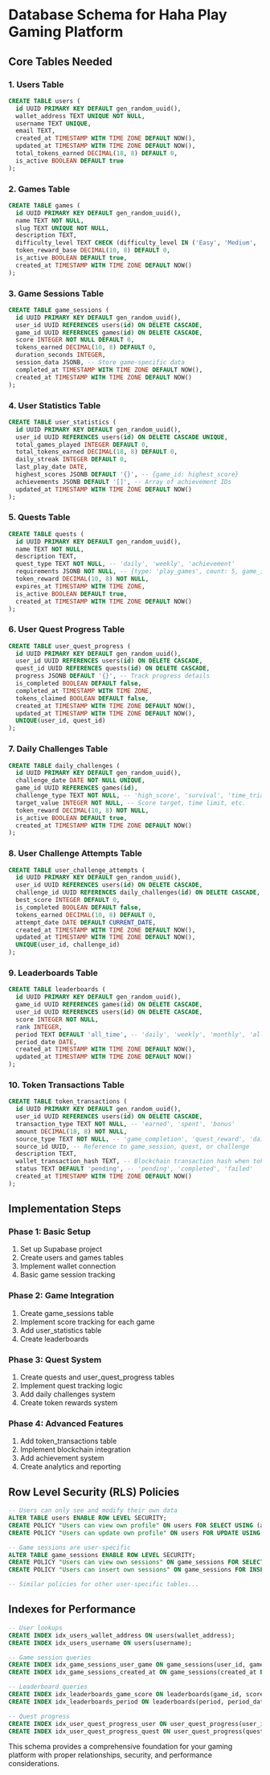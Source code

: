 
# Database Schema for Haha Play Gaming Platform

## Core Tables Needed

### 1. Users Table
```sql
CREATE TABLE users (
  id UUID PRIMARY KEY DEFAULT gen_random_uuid(),
  wallet_address TEXT UNIQUE NOT NULL,
  username TEXT UNIQUE,
  email TEXT,
  created_at TIMESTAMP WITH TIME ZONE DEFAULT NOW(),
  updated_at TIMESTAMP WITH TIME ZONE DEFAULT NOW(),
  total_tokens_earned DECIMAL(18, 8) DEFAULT 0,
  is_active BOOLEAN DEFAULT true
);
```

### 2. Games Table
```sql
CREATE TABLE games (
  id UUID PRIMARY KEY DEFAULT gen_random_uuid(),
  name TEXT NOT NULL,
  slug TEXT UNIQUE NOT NULL,
  description TEXT,
  difficulty_level TEXT CHECK (difficulty_level IN ('Easy', 'Medium', 'Hard')),
  token_reward_base DECIMAL(10, 8) DEFAULT 0,
  is_active BOOLEAN DEFAULT true,
  created_at TIMESTAMP WITH TIME ZONE DEFAULT NOW()
);
```

### 3. Game Sessions Table
```sql
CREATE TABLE game_sessions (
  id UUID PRIMARY KEY DEFAULT gen_random_uuid(),
  user_id UUID REFERENCES users(id) ON DELETE CASCADE,
  game_id UUID REFERENCES games(id) ON DELETE CASCADE,
  score INTEGER NOT NULL DEFAULT 0,
  tokens_earned DECIMAL(10, 8) DEFAULT 0,
  duration_seconds INTEGER,
  session_data JSONB, -- Store game-specific data
  completed_at TIMESTAMP WITH TIME ZONE DEFAULT NOW(),
  created_at TIMESTAMP WITH TIME ZONE DEFAULT NOW()
);
```

### 4. User Statistics Table
```sql
CREATE TABLE user_statistics (
  id UUID PRIMARY KEY DEFAULT gen_random_uuid(),
  user_id UUID REFERENCES users(id) ON DELETE CASCADE UNIQUE,
  total_games_played INTEGER DEFAULT 0,
  total_tokens_earned DECIMAL(18, 8) DEFAULT 0,
  daily_streak INTEGER DEFAULT 0,
  last_play_date DATE,
  highest_scores JSONB DEFAULT '{}', -- {game_id: highest_score}
  achievements JSONB DEFAULT '[]', -- Array of achievement IDs
  updated_at TIMESTAMP WITH TIME ZONE DEFAULT NOW()
);
```

### 5. Quests Table
```sql
CREATE TABLE quests (
  id UUID PRIMARY KEY DEFAULT gen_random_uuid(),
  name TEXT NOT NULL,
  description TEXT,
  quest_type TEXT NOT NULL, -- 'daily', 'weekly', 'achievement'
  requirements JSONB NOT NULL, -- {type: 'play_games', count: 5, game_id?: 'specific-game'}
  token_reward DECIMAL(10, 8) NOT NULL,
  expires_at TIMESTAMP WITH TIME ZONE,
  is_active BOOLEAN DEFAULT true,
  created_at TIMESTAMP WITH TIME ZONE DEFAULT NOW()
);
```

### 6. User Quest Progress Table
```sql
CREATE TABLE user_quest_progress (
  id UUID PRIMARY KEY DEFAULT gen_random_uuid(),
  user_id UUID REFERENCES users(id) ON DELETE CASCADE,
  quest_id UUID REFERENCES quests(id) ON DELETE CASCADE,
  progress JSONB DEFAULT '{}', -- Track progress details
  is_completed BOOLEAN DEFAULT false,
  completed_at TIMESTAMP WITH TIME ZONE,
  tokens_claimed BOOLEAN DEFAULT false,
  created_at TIMESTAMP WITH TIME ZONE DEFAULT NOW(),
  updated_at TIMESTAMP WITH TIME ZONE DEFAULT NOW(),
  UNIQUE(user_id, quest_id)
);
```

### 7. Daily Challenges Table
```sql
CREATE TABLE daily_challenges (
  id UUID PRIMARY KEY DEFAULT gen_random_uuid(),
  challenge_date DATE NOT NULL UNIQUE,
  game_id UUID REFERENCES games(id),
  challenge_type TEXT NOT NULL, -- 'high_score', 'survival', 'time_trial'
  target_value INTEGER NOT NULL, -- Score target, time limit, etc.
  token_reward DECIMAL(10, 8) NOT NULL,
  is_active BOOLEAN DEFAULT true,
  created_at TIMESTAMP WITH TIME ZONE DEFAULT NOW()
);
```

### 8. User Challenge Attempts Table
```sql
CREATE TABLE user_challenge_attempts (
  id UUID PRIMARY KEY DEFAULT gen_random_uuid(),
  user_id UUID REFERENCES users(id) ON DELETE CASCADE,
  challenge_id UUID REFERENCES daily_challenges(id) ON DELETE CASCADE,
  best_score INTEGER DEFAULT 0,
  is_completed BOOLEAN DEFAULT false,
  tokens_earned DECIMAL(10, 8) DEFAULT 0,
  attempt_date DATE DEFAULT CURRENT_DATE,
  created_at TIMESTAMP WITH TIME ZONE DEFAULT NOW(),
  updated_at TIMESTAMP WITH TIME ZONE DEFAULT NOW(),
  UNIQUE(user_id, challenge_id)
);
```

### 9. Leaderboards Table
```sql
CREATE TABLE leaderboards (
  id UUID PRIMARY KEY DEFAULT gen_random_uuid(),
  game_id UUID REFERENCES games(id) ON DELETE CASCADE,
  user_id UUID REFERENCES users(id) ON DELETE CASCADE,
  score INTEGER NOT NULL,
  rank INTEGER,
  period TEXT DEFAULT 'all_time', -- 'daily', 'weekly', 'monthly', 'all_time'
  period_date DATE,
  created_at TIMESTAMP WITH TIME ZONE DEFAULT NOW(),
  updated_at TIMESTAMP WITH TIME ZONE DEFAULT NOW()
);
```

### 10. Token Transactions Table
```sql
CREATE TABLE token_transactions (
  id UUID PRIMARY KEY DEFAULT gen_random_uuid(),
  user_id UUID REFERENCES users(id) ON DELETE CASCADE,
  transaction_type TEXT NOT NULL, -- 'earned', 'spent', 'bonus'
  amount DECIMAL(18, 8) NOT NULL,
  source_type TEXT NOT NULL, -- 'game_completion', 'quest_reward', 'daily_challenge'
  source_id UUID, -- Reference to game_session, quest, or challenge
  description TEXT,
  wallet_transaction_hash TEXT, -- Blockchain transaction hash when tokens are withdrawn
  status TEXT DEFAULT 'pending', -- 'pending', 'completed', 'failed'
  created_at TIMESTAMP WITH TIME ZONE DEFAULT NOW()
);
```

## Implementation Steps

### Phase 1: Basic Setup
1. Set up Supabase project
2. Create users and games tables
3. Implement wallet connection
4. Basic game session tracking

### Phase 2: Game Integration
1. Create game_sessions table
2. Implement score tracking for each game
3. Add user_statistics table
4. Create leaderboards

### Phase 3: Quest System
1. Create quests and user_quest_progress tables
2. Implement quest tracking logic
3. Add daily challenges system
4. Create token rewards system

### Phase 4: Advanced Features
1. Add token_transactions table
2. Implement blockchain integration
3. Add achievement system
4. Create analytics and reporting

## Row Level Security (RLS) Policies

```sql
-- Users can only see and modify their own data
ALTER TABLE users ENABLE ROW LEVEL SECURITY;
CREATE POLICY "Users can view own profile" ON users FOR SELECT USING (auth.uid() = id);
CREATE POLICY "Users can update own profile" ON users FOR UPDATE USING (auth.uid() = id);

-- Game sessions are user-specific
ALTER TABLE game_sessions ENABLE ROW LEVEL SECURITY;
CREATE POLICY "Users can view own sessions" ON game_sessions FOR SELECT USING (auth.uid() = user_id);
CREATE POLICY "Users can insert own sessions" ON game_sessions FOR INSERT WITH CHECK (auth.uid() = user_id);

-- Similar policies for other user-specific tables...
```

## Indexes for Performance

```sql
-- User lookups
CREATE INDEX idx_users_wallet_address ON users(wallet_address);
CREATE INDEX idx_users_username ON users(username);

-- Game session queries
CREATE INDEX idx_game_sessions_user_game ON game_sessions(user_id, game_id);
CREATE INDEX idx_game_sessions_created_at ON game_sessions(created_at DESC);

-- Leaderboard queries
CREATE INDEX idx_leaderboards_game_score ON leaderboards(game_id, score DESC);
CREATE INDEX idx_leaderboards_period ON leaderboards(period, period_date);

-- Quest progress
CREATE INDEX idx_user_quest_progress_user ON user_quest_progress(user_id);
CREATE INDEX idx_user_quest_progress_quest ON user_quest_progress(quest_id);
```

This schema provides a comprehensive foundation for your gaming platform with proper relationships, security, and performance considerations.
